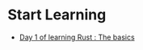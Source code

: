 # Start Learning

- [Day 1 of learning Rust : The basics](https://blog.devgenius.io/day-1-of-learning-rust-db94ba3fd445)
